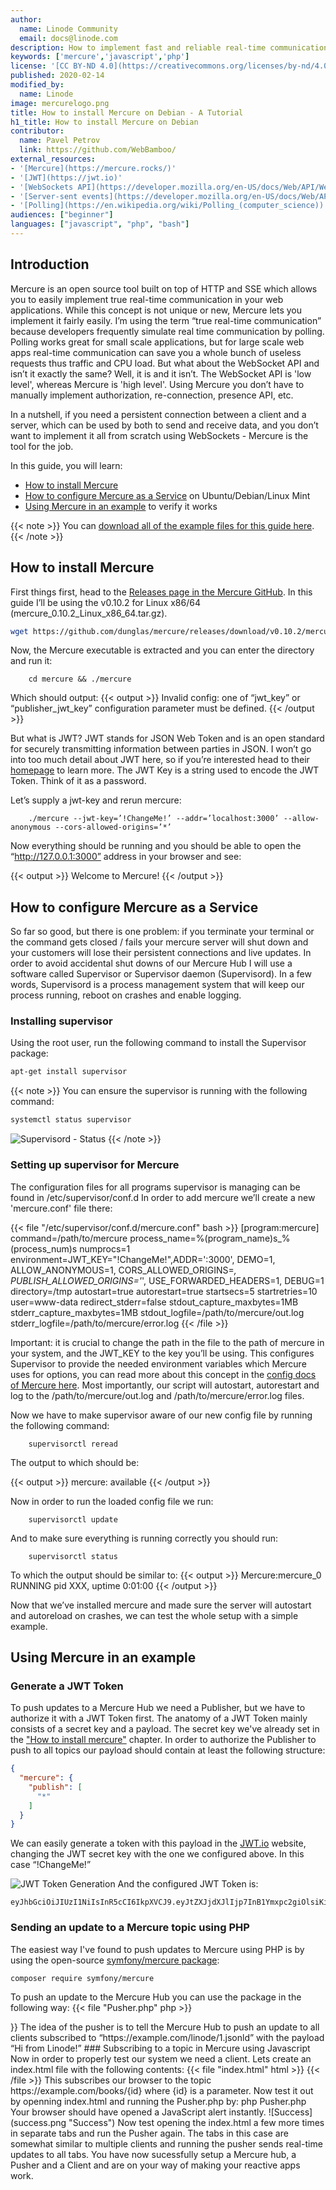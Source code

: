 ```yaml
---
author:
  name: Linode Community
  email: docs@linode.com
description: How to implement fast and reliable real-time communication in your PHP/Javascript applications using Mercure.
keywords: ['mercure','javascript','php']
license: '[CC BY-ND 4.0](https://creativecommons.org/licenses/by-nd/4.0)'
published: 2020-02-14
modified_by:
  name: Linode
image: mercurelogo.png
title: How to install Mercure on Debian - A Tutorial
h1_title: How to install Mercure on Debian
contributor:
  name: Pavel Petrov
  link: https://github.com/WebBamboo/
external_resources:
- '[Mercure](https://mercure.rocks/)'
- '[JWT](https://jwt.io)'
- '[WebSockets API](https://developer.mozilla.org/en-US/docs/Web/API/WebSockets_API)'
- '[Server-sent events](https://developer.mozilla.org/en-US/docs/Web/API/Server-sent_events)'
- '[Polling](https://en.wikipedia.org/wiki/Polling_(computer_science))'
audiences: ["beginner"]
languages: ["javascript", "php", "bash"]
---
```


## Introduction

Mercure is an open source tool built on top of HTTP and SSE which allows you to easily implement true real-time communication in your web applications. While this concept is not unique or new, Mercure lets you implement it fairly easily. I’m using the term “true real-time communication” because developers frequently simulate real time communication by polling. Polling works great for small scale applications, but for large scale web apps real-time communication can save you a whole bunch of useless requests thus traffic and CPU load. But what about the WebSocket API and isn’t it exactly the same? Well, it is and it isn’t. The WebSocket API is 'low level', whereas Mercure is 'high level'. Using Mercure you don’t have to manually implement authorization, re-connection, presence API, etc.

In a nutshell, if you need a persistent connection between a client and a server, which can be used by both to send and receive data, and you don’t want to implement it all from scratch using WebSockets - Mercure is the tool for the job.

In this guide, you will learn:

- [How to install Mercure](#how-to-install-mercure) 
- [How to configure Mercure as a Service](#how-to-configure-mercure-as-a-service) on Ubuntu/Debian/Linux Mint
- [Using Mercure in an example](#using-mercure-in-an-example) to verify it works


{{< note >}}
You can [download all of the example files for this guide here](how-to-install-mercure.tar.gz).
{{< /note >}}

## How to install Mercure
First things first, head to the [Releases page in the Mercure GitHub](https://github.com/dunglas/mercure/releases). In this guide I’ll be using the v0.10.2 for Linux x86/64 (mercure_0.10.2_Linux_x86_64.tar.gz).

```bash
wget https://github.com/dunglas/mercure/releases/download/v0.10.2/mercure_0.10.2_Linux_x86_64.tar.gz && mkdir mercure && tar -zxvf mercure_0.10.2_Linux_x86_64.tar.gz -C mercure
```

Now, the Mercure executable is extracted and you can enter the directory and run it:

        cd mercure && ./mercure

Which should output: 
{{< output >}}
Invalid config: one of “jwt_key” or “publisher_jwt_key” configuration parameter must be defined. 
{{< /output >}}

But what is JWT? JWT stands for JSON Web Token and is an open standard for securely transmitting information between parties in JSON. I won’t go into too much detail about JWT here, so if you’re interested head to their [homepage](https://jwt.io) to learn more.
The JWT Key is a string used to encode the JWT Token. Think of it as a password.

Let’s supply a jwt-key and rerun mercure:

        ./mercure --jwt-key=’!ChangeMe!’ --addr=’localhost:3000’ --allow-anonymous --cors-allowed-origins=’*’

Now everything should be running and you should be able to open the “http://127.0.0.1:3000” address in your browser and see:

{{< output >}}
Welcome to Mercure!
{{< /output >}}

## How to configure Mercure as a Service

So far so good, but there is one problem: if you terminate your terminal or the command gets closed / fails your mercure server will shut down and your customers will lose their persistent connections and live updates.
In order to avoid accidental shut downs of our Mercure Hub I will use a software called Supervisor or Supervisor daemon (Supervisord). In a few words, Supervisord is a process management system that will keep our process running, reboot on crashes and enable logging. 

### Installing supervisor
Using the root user, run the following command to install the Supervisor package:
```bash
apt-get install supervisor
```
{{< note >}}
You can ensure the supervisor is running with the following command:
```bash
systemctl status supervisor
```
![Supervisord - Status](supervisord-status.png "Supervisord - Status")
{{< /note >}}

### Setting up supervisor for Mercure

The configuration files for all programs supervisor is managing can be found in /etc/supervisor/conf.d In order to add mercure we’ll create a new 'mercure.conf' file there:

{{< file "/etc/supervisor/conf.d/mercure.conf" bash >}}
[program:mercure]
command=/path/to/mercure
process_name=%(program_name)s_%(process_num)s
numprocs=1
environment=JWT_KEY="!ChangeMe!",ADDR=':3000', DEMO=1, ALLOW_ANONYMOUS=1, CORS_ALLOWED_ORIGINS=*, PUBLISH_ALLOWED_ORIGINS='*', USE_FORWARDED_HEADERS=1, DEBUG=1
directory=/tmp
autostart=true
autorestart=true
startsecs=5
startretries=10
user=www-data
redirect_stderr=false
stdout_capture_maxbytes=1MB
stderr_capture_maxbytes=1MB
stdout_logfile=/path/to/mercure/out.log
stderr_logfile=/path/to/mercure/error.log
{{< /file >}}

Important: it is crucial to change the path in the file to the path of mercure in your system, and the JWT_KEY to the key you’ll be using. This configures Supervisor to provide the needed environment variables which Mercure uses for options, you can read more about this concept in the [config docs of Mercure here](https://mercure.rocks/docs/hub/config). Most importantly, our script will autostart, autorestart and log to the /path/to/mercure/out.log and /path/to/mercure/error.log files.

Now we have to make supervisor aware of our new config file by running the following command:

        supervisorctl reread

The output to which should be:

{{< output >}}
mercure: available
{{< /output >}}

Now in order to run the loaded config file we run:

        supervisorctl update

And to make sure everything is running correctly you should run:

        supervisorctl status

To which the output should be similar to:
{{< output >}}
Mercure:mercure_0        RUNNING     pid XXX, uptime 0:01:00
{{< /output >}}

Now that we’ve installed mercure and made sure the server will autostart and autoreload on crashes, we can test the whole setup with a simple example.

## Using Mercure in an example

### Generate a JWT Token
To push updates to a Mercure Hub we need a Publisher, but we have to authorize it with a JWT Token first. The anatomy of a JWT Token mainly consists of a secret key and a payload. The secret key we've already set in the ["How to install mercure"](#how-to-install-mercure) chapter. In order to authorize the Publisher to push to all topics our payload should contain at least the following structure:

```json
{
  "mercure": {
    "publish": [
      "*"
    ]
  }
}
```

We can easily generate a token with this payload in the [JWT.io](https://jwt.io/#debugger-io?token=eyJhbGciOiJIUzI1NiIsInR5cCI6IkpXVCJ9.eyJtZXJjdXJlIjp7InB1Ymxpc2giOlsiKiJdfX0.obDjwCgqtPuIvwBlTxUEmibbBf0zypKCNzNKP7Op2UM) website, changing the JWT secret key with the one we configured above. In this case “!ChangeMe!”

![JWT Token Generation](jwt-token.png "JWT Token Generation")
And the configured JWT Token is:
```text
eyJhbGciOiJIUzI1NiIsInR5cCI6IkpXVCJ9.eyJtZXJjdXJlIjp7InB1Ymxpc2giOlsiKiJdfX0.obDjwCgqtPuIvwBlTxUEmibbBf0zypKCNzNKP7Op2UM
```

### Sending an update to a Mercure topic using PHP
The easiest way I've found to push updates to Mercure using PHP is by using the open-source [symfony/mercure package](https://github.com/symfony/mercure):

`composer require symfony/mercure`

To push an update to the Mercure Hub you can use the package in the following way:
{{< file "Pusher.php" php >}}
<?php
require_once("vendor/autoload.php");
 
// change these values accordingly to your hub installation
define('HUB_URL', 'http://127.0.0.1:3000/.well-known/mercure');
define('JWT', 'eyJhbGciOiJIUzI1NiIsInR5cCI6IkpXVCJ9.eyJtZXJjdXJlIjp7InB1Ymxpc2giOlsiKiJdfX0.obDjwCgqtPuIvwBlTxUEmibbBf0zypKCNzNKP7Op2UM');
 
use Symfony\Component\Mercure\Jwt\StaticJwtProvider;
use Symfony\Component\Mercure\Publisher;
use Symfony\Component\Mercure\Update;
 
$publisher = new Publisher(HUB_URL, new StaticJwtProvider(JWT));
// Serialize the update, and dispatch it to the hub, that will broadcast it to the clients
$id = $publisher(new Update('https://example.com/linode/1.jsonld', 'Hi from Linode!'));

{{< /file >}}

The idea of the pusher is to tell the Mercure Hub to push an update to all clients subscribed to “https://example.com/linode/1.jsonld” with the payload “Hi from Linode!”

### Subscribing to a topic in Mercure using Javascript

Now in order to properly test our system we need a client. Lets create an index.html file with the following contents:
{{< file "index.html" html >}}
<script>
   const url = new URL('http://localhost:3000/.well-known/mercure');
   url.searchParams.append('topic', 'https://example.com/linode/{id}');
   // The URL class is a convenient way to generate URLs such as http://localhost:3000/.well-known/mercure?topic=https://example.com/books/{id}
 
   const eventSource = new EventSource(url);
 
   // The callback will be called every time an update is published
   eventSource.onmessage = e => alert(e.data); // do something with the payload
</script>
{{< /file >}}

This subscribes our browser to the topic  https://example.com/books/{id} where {id} is a parameter. Now test it out by openning index.html and running the Pusher.php by:

        php Pusher.php


Your browser should have opened a JavaScript alert instantly.

![Success](success.png "Success")

Now test opening the index.html a few more times in separate tabs and run the Pusher again. The tabs in this case are somewhat similar to multiple clients and running the pusher sends real-time updates to all tabs.

You have now sucessfully setup a Mercure hub, a Pusher and a Client and are on your way of making your reactive apps work.